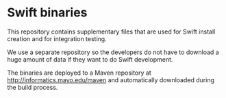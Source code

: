 Swift binaries
==============

This repository contains supplementary files that are used for Swift install creation and for integration testing.

We use a separate repository so the developers do not have to download a huge
amount of data if they want to do Swift development.

The binaries are deployed to a Maven repository at http://informatics.mayo.edu/maven and automatically downloaded during the build process.
